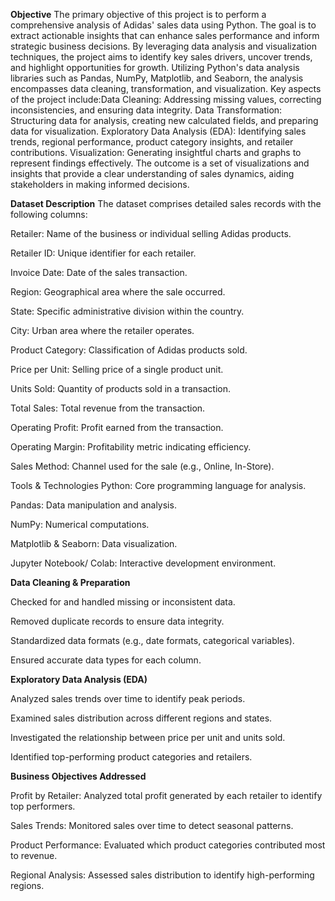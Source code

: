 **Objective**
The primary objective of this project is to perform a comprehensive analysis of Adidas' sales data using Python. The goal is to extract actionable insights that can enhance sales performance and inform strategic business decisions. By leveraging data analysis and visualization techniques, the project aims to identify key sales drivers, uncover trends, and highlight opportunities for growth.
Utilizing Python's data analysis libraries such as Pandas, NumPy, Matplotlib, and Seaborn, the analysis encompasses data cleaning, transformation, and visualization. Key aspects of the project include:​
Data Cleaning: Addressing missing values, correcting inconsistencies, and ensuring data integrity.
Data Transformation: Structuring data for analysis, creating new calculated fields, and preparing data for visualization.
Exploratory Data Analysis (EDA): Identifying sales trends, regional performance, product category insights, and retailer contributions.
Visualization: Generating insightful charts and graphs to represent findings effectively.​
The outcome is a set of visualizations and insights that provide a clear understanding of sales dynamics, aiding stakeholders in making informed decisions.


**Dataset Description**
The dataset comprises detailed sales records with the following columns:

Retailer: Name of the business or individual selling Adidas products.

Retailer ID: Unique identifier for each retailer.

Invoice Date: Date of the sales transaction.

Region: Geographical area where the sale occurred.

State: Specific administrative division within the country.

City: Urban area where the retailer operates.

Product Category: Classification of Adidas products sold.

Price per Unit: Selling price of a single product unit.

Units Sold: Quantity of products sold in a transaction.

Total Sales: Total revenue from the transaction.

Operating Profit: Profit earned from the transaction.

Operating Margin: Profitability metric indicating efficiency.

Sales Method: Channel used for the sale (e.g., Online, In-Store).

Tools & Technologies
Python: Core programming language for analysis.

Pandas: Data manipulation and analysis.

NumPy: Numerical computations.

Matplotlib & Seaborn: Data visualization.

Jupyter Notebook/ Colab: Interactive development environment.

**Data Cleaning & Preparation**

Checked for and handled missing or inconsistent data.

Removed duplicate records to ensure data integrity.

Standardized data formats (e.g., date formats, categorical variables).

Ensured accurate data types for each column.

**Exploratory Data Analysis (EDA)**

Analyzed sales trends over time to identify peak periods.

Examined sales distribution across different regions and states.

Investigated the relationship between price per unit and units sold.

Identified top-performing product categories and retailers.

**Business Objectives Addressed**

Profit by Retailer: Analyzed total profit generated by each retailer to identify top performers.

Sales Trends: Monitored sales over time to detect seasonal patterns.

Product Performance: Evaluated which product categories contributed most to revenue.

Regional Analysis: Assessed sales distribution to identify high-performing regions.



​
